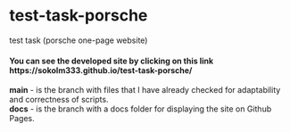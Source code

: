 # test-task-porsche
test task (porsche one-page website)

<h4>You can see the developed site by clicking on this link https://sokolm333.github.io/test-task-porsche/</h4>

<b>main</b> - is the branch with files that I have already checked for adaptability and correctness of scripts.<br>
<b>docs</b> - is the branch with a docs folder for displaying the site on Github Pages.
